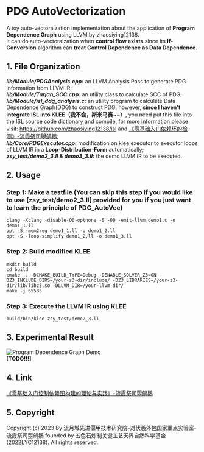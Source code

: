 # PDG AutoVectorization  
A toy auto-vectoraization implementation about the application of **Program Dependence Graph** using LLVM by zhaosiying12138.  
It can do auto-vectoraization when **control flow exists** since its **If-Conversion** algorithm can **treat Control Dependence as Data Dependence**.

## 1. File Organization  
***lib/Module/PDGAnalysis.cpp:*** an LLVM Analysis Pass to generate PDG information from LLVM IR;  
***lib/Module/Tarjan_SCC.cpp:*** an utility class to calculate SCC of PDG;  
***lib/Module/isl_ddg_analysis.c:*** an utility program to calculate Data Dependence Graph(DDG) to construct PDG, however, **since I haven't integrate ISL into KLEE（我不会，斯米马赛~~）**, you need put this file into the ISL source code dictionary and compile, for more information please visit: https://github.com/zhaosiying12138/isl and [《零基础入门依赖环的检测》-流霞祭司曌鹓鶵](https://zhuanlan.zhihu.com/p/649953141);  
***lib/Core/PDGExecutor.cpp:*** modification on klee executor to executor loops of LLVM IR in a **Loop-Distribution-Form** automatically;  
***zsy_test/demo2\_3.ll & demo3\_3.ll:*** the demo LLVM IR to be executed.  

## 2. Usage  
### Step 1: Make a testfile (You can skip this step if you would like to use [zsy_test/demo2_3.ll] provided for you if you just want to learn the principle of PDG_AutoVec)  
```
clang -Xclang -disable-O0-optnone -S -O0 -emit-llvm demo1.c -o demo1_1.ll  
opt -S -mem2reg demo1_1.ll -o demo1_2.ll  
opt -S -loop-simplify demo1_2.ll -o demo1_3.ll  
```

### Step 2: Build modified KLEE  
```
mkdir build  
cd build  
cmake .. -DCMAKE_BUILD_TYPE=Debug -DENABLE_SOLVER_Z3=ON -DZ3_INCLUDE_DIRS=/your-z3-dir/include/ -DZ3_LIBRARIES=/your-z3-dir/lib/libz3.so -DLLVM_DIR=/your-llvm-dir/  
make -j 65535  
```

### Step 3: Execute the LLVM IR using KLEE  
```
build/bin/klee zsy_test/demo2_3.ll  
```

## 3. Experimental Result  
![Program Dependence Graph Demo](./demo/zsy_test_cdg_demo.png)  
**[TODO!!!]**   

## 4. Link  
[《零基础入门控制依赖图构建的理论与实践》-流霞祭司曌鹓鶵](https://zhuanlan.zhihu.com/p/658705992)  

## 5. Copyright  
Copyright (c) 2023 By 流月城先进偃甲技术研究院-对伏羲外包国家重点实验室-流霞祭司曌鹓鶵 founded by 五色石炼制关键工艺天界自然科学基金(2022LYC12138).  All rights reserved.  
